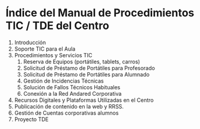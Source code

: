 # Índice del Manual de Procedimientos TIC / TDE del Centro

1. Introducción
2. Soporte TIC para el Aula
3. Procedimientos y Servicios TIC
    1. Reserva de Equipos (portátiles, tablets, carros)
    2. Solicitud de Préstamo de Portátiles para Profesorado
    3. Solicitud de Préstamo de Portátiles para Alumnado
    4. Gestión de Incidencias Técnicas
    5. Solución de Fallos Técnicos Habituales
    3. Conexión a la Red Andared Corporativa
4. Recursos Digitales y Plataformas Utilizadas en el Centro
5. Publicación de contenido en la web y RRSS.
6. Gestión de Cuentas corporativas alumnos
7. Proyecto TDE
